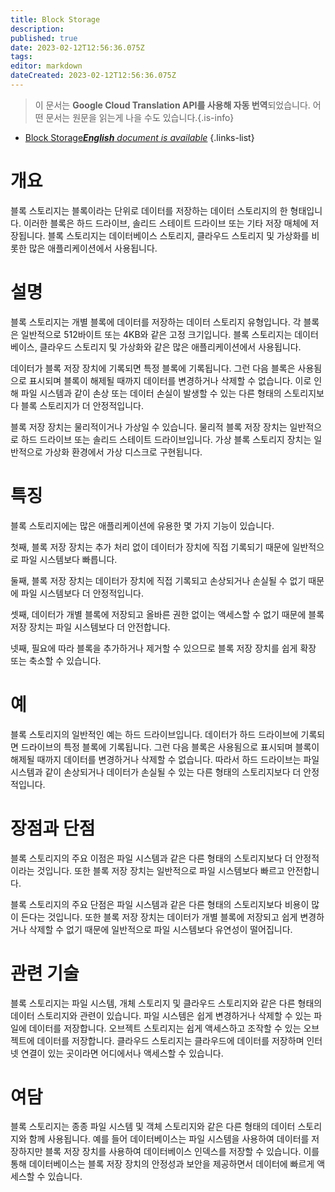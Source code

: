 ```yaml
---
title: Block Storage
description: 
published: true
date: 2023-02-12T12:56:36.075Z
tags: 
editor: markdown
dateCreated: 2023-02-12T12:56:36.075Z
---
```


> 이 문서는 **Google Cloud Translation API를 사용해 자동 번역**되었습니다.
어떤 문서는 원문을 읽는게 나을 수도 있습니다.{.is-info}



- [Block Storage***English** document is available*](/en/Knowledge-base/Dictionary/block-storage)
{.links-list}


# 개요

블록 스토리지는 블록이라는 단위로 데이터를 저장하는 데이터 스토리지의 한 형태입니다. 이러한 블록은 하드 드라이브, 솔리드 스테이트 드라이브 또는 기타 저장 매체에 저장됩니다. 블록 스토리지는 데이터베이스 스토리지, 클라우드 스토리지 및 가상화를 비롯한 많은 애플리케이션에서 사용됩니다.

# 설명

블록 스토리지는 개별 블록에 데이터를 저장하는 데이터 스토리지 유형입니다. 각 블록은 일반적으로 512바이트 또는 4KB와 같은 고정 크기입니다. 블록 스토리지는 데이터베이스, 클라우드 스토리지 및 가상화와 같은 많은 애플리케이션에서 사용됩니다.

데이터가 블록 저장 장치에 기록되면 특정 블록에 기록됩니다. 그런 다음 블록은 사용됨으로 표시되며 블록이 해제될 때까지 데이터를 변경하거나 삭제할 수 없습니다. 이로 인해 파일 시스템과 같이 손상 또는 데이터 손실이 발생할 수 있는 다른 형태의 스토리지보다 블록 스토리지가 더 안정적입니다.

블록 저장 장치는 물리적이거나 가상일 수 있습니다. 물리적 블록 저장 장치는 일반적으로 하드 드라이브 또는 솔리드 스테이트 드라이브입니다. 가상 블록 스토리지 장치는 일반적으로 가상화 환경에서 가상 디스크로 구현됩니다.

# 특징

블록 스토리지에는 많은 애플리케이션에 유용한 몇 가지 기능이 있습니다.

첫째, 블록 저장 장치는 추가 처리 없이 데이터가 장치에 직접 기록되기 때문에 일반적으로 파일 시스템보다 빠릅니다.

둘째, 블록 저장 장치는 데이터가 장치에 직접 기록되고 손상되거나 손실될 수 없기 때문에 파일 시스템보다 더 안정적입니다.

셋째, 데이터가 개별 블록에 저장되고 올바른 권한 없이는 액세스할 수 없기 때문에 블록 저장 장치는 파일 시스템보다 더 안전합니다.

넷째, 필요에 따라 블록을 추가하거나 제거할 수 있으므로 블록 저장 장치를 쉽게 확장 또는 축소할 수 있습니다.

# 예

블록 스토리지의 일반적인 예는 하드 드라이브입니다. 데이터가 하드 드라이브에 기록되면 드라이브의 특정 블록에 기록됩니다. 그런 다음 블록은 사용됨으로 표시되며 블록이 해제될 때까지 데이터를 변경하거나 삭제할 수 없습니다. 따라서 하드 드라이브는 파일 시스템과 같이 손상되거나 데이터가 손실될 수 있는 다른 형태의 스토리지보다 더 안정적입니다.

# 장점과 단점

블록 스토리지의 주요 이점은 파일 시스템과 같은 다른 형태의 스토리지보다 더 안정적이라는 것입니다. 또한 블록 저장 장치는 일반적으로 파일 시스템보다 빠르고 안전합니다.

블록 스토리지의 주요 단점은 파일 시스템과 같은 다른 형태의 스토리지보다 비용이 많이 든다는 것입니다. 또한 블록 저장 장치는 데이터가 개별 블록에 저장되고 쉽게 변경하거나 삭제할 수 없기 때문에 일반적으로 파일 시스템보다 유연성이 떨어집니다.

# 관련 기술

블록 스토리지는 파일 시스템, 개체 스토리지 및 클라우드 스토리지와 같은 다른 형태의 데이터 스토리지와 관련이 있습니다. 파일 시스템은 쉽게 변경하거나 삭제할 수 있는 파일에 데이터를 저장합니다. 오브젝트 스토리지는 쉽게 액세스하고 조작할 수 있는 오브젝트에 데이터를 저장합니다. 클라우드 스토리지는 클라우드에 데이터를 저장하며 인터넷 연결이 있는 곳이라면 어디에서나 액세스할 수 있습니다.

# 여담

블록 스토리지는 종종 파일 시스템 및 객체 스토리지와 같은 다른 형태의 데이터 스토리지와 함께 사용됩니다. 예를 들어 데이터베이스는 파일 시스템을 사용하여 데이터를 저장하지만 블록 저장 장치를 사용하여 데이터베이스 인덱스를 저장할 수 있습니다. 이를 통해 데이터베이스는 블록 저장 장치의 안정성과 보안을 제공하면서 데이터에 빠르게 액세스할 수 있습니다.
